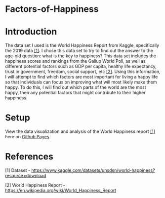 # Factors-of-Happiness

# Introduction
The data set I used is the World Happiness Report from Kaggle, specifically the 2019 data [[1]](https://www.kaggle.com/datasets/unsdsn/world-happiness?resource=download). I chose this data set to try to find out the answer to the age-old question: what is the key to happiness? This data set includes the happiness scores and rankings from the Gallup World Poll, as well as different potential factors such as GDP per capita, healthy life expectancy, trust in government, freedom, social support, etc [[2]](https://en.wikipedia.org/wiki/World_Happiness_Report). Using this information, I will attempt to find which factors are most important for living a happy life so that individuals can focus on improving what will most likely make them happy. To do this, I will find out which parts of the world are the most happy, then any potential factors that might contribute to their higher happiness.

# Setup
View the data visualization and analysis of the World Happiness report [[1]](https://www.kaggle.com/datasets/unsdsn/world-happiness?resource=download) here on [Github Pages](https://ajaanek.github.io/Factors-of-Happiness/).



# References
[1] Dataset - https://www.kaggle.com/datasets/unsdsn/world-happiness?resource=download

[2] World Happiness Report - https://en.wikipedia.org/wiki/World_Happiness_Report 
